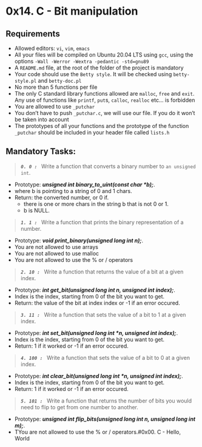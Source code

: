 # 0x14. C - Bit manipulation
## Requirements
- Allowed editors: `vi`, `vim`, `emacs`
- All your files will be compiled on Ubuntu 20.04 LTS using `gcc`, using the options `-Wall -Werror -Wextra -pedantic -std=gnu89`
- A `README.md` file, at the root of the folder of the project is mandatory
- Your code should use the `Betty style`. It will be checked using `betty-style.pl` and `betty-doc.pl`
- No more than 5 functions per file
- The only C standard library functions allowed are `malloc`, `free` and `exit`. Any use of functions like `printf`, `put`s, `calloc`, `realloc` etc… is forbidden
- You are allowed to use `_putchar`
- You don’t have to push `_putchar.c`, we will use our file. If you do it won’t be taken into account
- The prototypes of all your functions and the prototype of the function `_putchar` should be included in your header file called `lists.h`

## Mandatory Tasks:
>___`0. 0 : `___ Write a function that converts a binary number to `an unsigned int`.
- Prototype: ___unsigned int binary_to_uint(const char *b);___.
- where b is pointing to a string of 0 and 1 chars.
- Return: the converted number, or 0 if.
     - there is one or more chars in the string b that is not 0 or 1.
     - b is NULL.

>___`1. 1 : `___ Write a function that prints the binary representation of a number.
- Prototype: ___void print_binary(unsigned long int n);___.
- You are not allowed to use arrays
- You are not allowed to use malloc
- You are not allowed to use the % or / operators

>___`2. 10 : `___ Write a function that returns the value of a bit at a given index.
- Prototype: ___int get_bit(unsigned long int n, unsigned int index);___.
- Index is the index, starting from 0 of the bit you want to get.
- Return: the value of the bit at index index or -1 if an error occured.

>___`3. 11 : `___ Write a function that sets the value of a bit to 1 at a given index.
- Prototype: ___int set_bit(unsigned long int *n, unsigned int index);___.
- Index is the index, starting from 0 of the bit you want to get.
- Return: 1 if it worked or -1 if an error occured.

>___`4. 100 : `___ Write a function that sets the value of a bit to 0 at a given index.
- Prototype: ___int clear_bit(unsigned long int *n, unsigned int index);___.
- Index is the index, starting from 0 of the bit you want to get.
- Return: 1 if it worked or -1 if an error occured.

>___`5. 101 : `___ Write a function that returns the number of bits you would need to flip to get from one number to another.
- Prototype: ___unsigned int flip_bits(unsigned long int n, unsigned long int m);___.
- TYou are not allowed to use the % or / operators.#0x00. C - Hello, World
